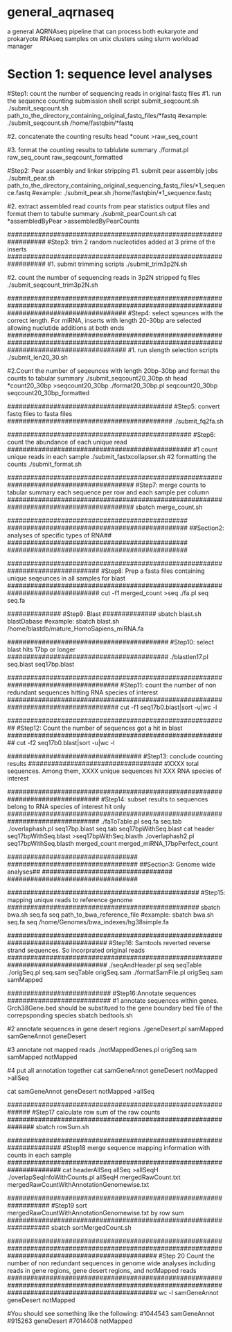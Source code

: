 # general_aqrnaseq
a general AQRNAseq pipeline that can process both eukaryote and prokaryote RNAseq samples on unix clusters using slurm workload manager

# Section 1: sequence level analyses
#Step1: count the number of sequencing reads in original fastq files
#1. run the sequence counting submission shell script submit_seqcount.sh
./submit_seqcount.sh path_to_the_directory_containing_original_fastq_files/*fastq
#example: ./submit_seqcount.sh /home/fastqbin/*fastq

#2. concatenate the counting results
head *count >raw_seq_count

#3. format the counting results to tablulate summary
./format.pl raw_seq_count raw_seqcount_formatted

#Step2: Pear assembly and linker stripping
#1. submit pear assembly jobs
./submit_pear.sh path_to_the_directory_containing_original_sequencing_fastq_files/*1_sequence.fastq
#example: ./submit_pear.sh /home/fastqbin/*1_sequence.fastq

#2. extract assembled read counts from pear statistics output files and format them to tabulte summary
./submit_pearCount.sh
cat *assembledByPear >assembledByPearCounts

##################################################################
#Step3: trim 2 random nucleotides added at 3 prime of the inserts
##################################################################
#1. submit trimming scripts
./submit_trim3p2N.sh

#2. count the number of sequencing reads in 3p2N stripped fq files
./submit_seqcount_trim3p2N.sh

###############################################################################################################################################
#Step4: select sqeunces with the correct length. For miRNA, inserts with length 20-30bp are selected allowing nuclutide additions at both ends
###############################################################################################################################################
#1. run  slength selection scripts
./submit_len20_30.sh

#2.Count the number of seqeunces with length 20bp-30bp and format the counts to tabular summary
./submit_seqcount20_30bp.sh
head *count20_30bp >seqcount20_30bp
./format20_30bp.pl seqcount20_30bp seqcount20_30bp_formatted

###########################################
#Step5: convert fastq files to fasta files
###########################################
./submit_fq2fa.sh

################################################
#Step6: count the abundance of each unique read
################################################
#1 count unique reads in each sample
./submit_fastxcollapser.sh
#2 formatting the counts
./submit_format.sh

#########################################################################################
#Step7: merge counts to tabular summary each sequence per row and each sample per column
#########################################################################################
sbatch merge_count.sh

###############################################
###############################################
##Section2: analyses of specific types of RNA##
###############################################
###############################################

################################################################################
#Step8: Prep a fasta files containing unique seqeunces in all samples for blast
################################################################################
cut -f1 merged_count >seq
./fa.pl seq seq.fa

##############
#Step9: Blast
##############
sbatch blast.sh blastDabase
#example: sbatch blast.sh /home/blastdb/mature_HomoSapiens_miRNA.fa

##########################################
#Step10: select blast hits 17bp or longer
##########################################
./blastlen17.pl seq.blast seq17bp.blast

#####################################################################################
#Step11: count the number of non redundant sequences hitting RNA species of interest
#####################################################################################
cut -f1 seq17b0.blast|sort -u|wc -l

##########################################################
#Step12: Count the number of sequences got a hit in blast
##########################################################
cut -f2 seq17b0.blast|sort -u|wc -l

###################################
#Step13: conclude counting results
###################################
#XXXX total sequences. Among them, XXXX unique sequences hit XXX RNA species of interest

################################################################################
#Step14: subset results to sequences belong to RNA species of interest hit only
################################################################################
./faToTable.pl seq.fa seq.tab
./overlaphash.pl seq17bp.blast seq.tab seq17bpWithSeq.blast
cat header seq17bpWithSeq.blast >seq17bpWithSeq.blasth
./overlaphash2.pl seq17bpWithSeq.blasth merged_count merged_miRNA_17bpPerfect_count

##################################
##################################
##Section3: Genome wide analyses##
##################################
##################################

##################################################
#Step15: mapping unique reads to reference genome
##################################################
sbatch bwa.sh seq.fa seq path_to_bwa_reference_file
#example: sbatch bwa.sh seq.fa seq /home/Genomes/bwa_indexes/hg38simple.fa

##################################################################################
#Step16: Samtools reverted reverse strand sequences. So incorprated original reads
##################################################################################
./seqAndHeader.pl seq seqTable
./origSeq.pl seq.sam seqTable origSeq.sam
./formatSamFile.pl origSeq.sam samMapped

###########################
#Step16:Annotate sequences
###########################
#1 annotate sequences within genes.  Grch38Gene.bed should be substitued to the gene boundary bed file of the correpsponding species
sbatch bedtools.sh

#2 annotate sequences in gene desert regions
./geneDesert.pl samMapped samGeneAnnot geneDesert

#3 annotate not mapped reads
./notMappedGenes.pl origSeq.sam samMapped notMapped

#4 put all annotation together
cat samGeneAnnot geneDesert notMapped >allSeq

cat samGeneAnnot geneDesert notMapped >allSeq

##############################################################
#Step17 calculate row sum of the raw counts
###############################################################
sbatch rowSum.sh

######################################################################
#Step18 merge sequence mapping information with counts in each sample
######################################################################
cat headerAllSeq allSeq >allSeqH
./overlapSeqInfoWithCounts.pl allSeqH mergedRawCount.txt mergedRawCountWithAnnotationGenomewise.txt

###################################################################
#Step19 sort mergedRawCountWithAnnotationGenomewise.txt by row sum
###################################################################
sbatch sortMergedCount.sh

#######################################################################################################################################################
#Step 20 Count the number of non redundant sequences in genome wide analyses including reads in gene regions, gene desert regions, and notMapped reads
#######################################################################################################################################################
wc -l samGeneAnnot geneDesert notMapped

#You should see something like the following:
#1044543 samGeneAnnot
#915263 geneDesert
#7014408 notMapped
